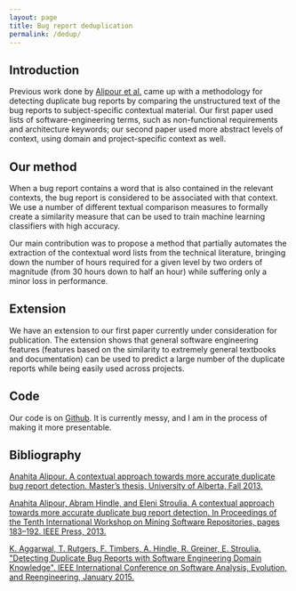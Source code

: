 ```yaml
---
layout: page 
title: Bug report deduplication
permalink: /dedup/
---
```


## Introduction

Previous work done by [Alipour et al.](http://softwareprocess.es/a/bugdedup.pdf)
came up with a methodology for detecting duplicate bug reports by comparing the
unstructured text of the bug reports to subject-specific contextual
material. Our first paper used lists of software-engineering terms, such as
non-functional requirements and architecture keywords; our second paper used
more abstract levels of context, using domain and project-specific context as
well.

## Our method

When a bug report contains a word that is also contained in
the relevant contexts, the bug report is considered to be associated with that
context. We use a number of different textual comparison measures to formally
create a similarity measure that can be used to train machine learning
classifiers with high accuracy.

Our main contribution was to propose a method that partially automates the
extraction of the contextual word lists from the technical literature, bringing
down the number of hours required for a given level by two orders of magnitude
(from 30 hours down to half an hour) while suffering only a minor loss in
performance.

## Extension

We have an extension to our first paper currently under consideration for
publication. The extension shows that general software engineering features
(features based on the similarity to extremely general textbooks and
documentation) can be used to predict a large number of the duplicate reports
while being easily used across projects. 

## Code

Our code is on [Github](https://github.com/timbers/dedup). It is currently
messy, and I am in the process of making it more presentable.

## Bibliography

[Anahita Alipour. A contextual approach towards more accurate duplicate bug report detection. Master’s thesis, University of Alberta, Fall 2013.](http://webdocs.cs.ualberta.ca/~hindle1/2014/anahita-alipour-thesis.pdf)

[Anahita Alipour, Abram Hindle, and Eleni Stroulia. A contextual approach towards more accurate duplicate bug report detection. In Proceedings of the Tenth International Workshop on Mining Software Repositories, pages 183–192. IEEE Press, 2013.](http://softwareprocess.es/a/bugdedup.pdf)

[K. Aggarwal, T. Rutgers, F. Timbers, A. Hindle, R. Greiner, E. Stroulia. "Detecting Duplicate Bug Reports with Software Engineering Domain Knowledge". IEEE International Conference on Software Analysis, Evolution, and Reengineering, January 2015.](http://papersdb.cs.ualberta.ca/~papersdb/view_publication.php?pub_id=1125)
